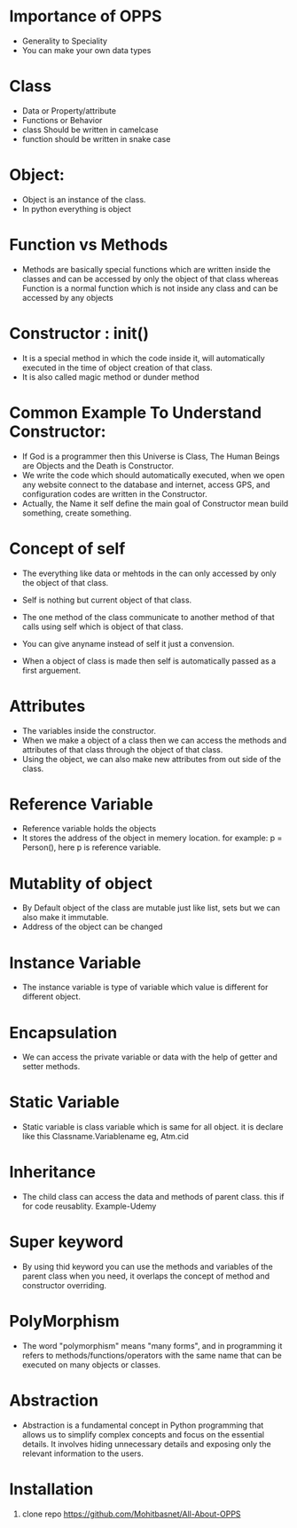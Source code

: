 # Importance of OPPS
* Generality to Speciality
* You can make your own data types

# Class
* Data or Property/attribute
* Functions or Behavior
* class Should be written in camelcase
* function should be written in snake case

# Object:
* Object is an instance of the class.
* In python everything is object


# Function vs Methods
* Methods are basically  special functions which are written inside the classes  and can be accessed by only the object of that class whereas Function is a normal function which is not inside any class and can be accessed by any objects

# Constructor : __init__()
* It is a special method in which the code inside it, will automatically executed in the time of object creation of that class.
* It is also called magic method or dunder method

# Common Example To Understand Constructor:
* If God is a programmer then this Universe is Class, The Human Beings are Objects and the Death is Constructor.
* We write the code which should automatically executed, when we open any website connect to the database and internet, access GPS, and configuration codes are written in the Constructor.
* Actually, the Name it self define the main goal of Constructor mean build something, create something.

# Concept of self
* The everything like data or mehtods in the can only accessed by only the object of that class.
* Self is nothing but  current object of that class.
* The one method of the class communicate to another method of that calls using self which is object of that class.
* You can give anyname instead of self it just a convension.

* When a object of class is made then self is automatically passed as a first arguement.

# Attributes
* The variables inside the constructor.
* When we make a object of a class then we can access the methods and attributes of that class through the object of that class.
* Using the object, we can also make new attributes from out side of the class.


# Reference Variable
* Reference variable holds the objects
* It stores the address of the object in memery location. for example: p = Person(), here p is reference variable.

# Mutablity of object
* By Default object of the class are mutable just like list, sets but we can also make it immutable.
* Address of the object can be changed

# Instance Variable
* The instance variable is type of variable which value is different for different object.

# Encapsulation
* We can access the private variable or data with the help of getter and setter methods.

# Static Variable
* Static variable is class variable which is same for all object.
it is declare  like this Classname.Variablename eg, Atm.cid


# Inheritance
* The child class can access the data and methods of parent class. this if for code reusablity. Example-Udemy

# Super keyword
* By using thid keyword you can use the methods and variables of the parent class when you need, it overlaps the concept of method and constructor overriding.

# PolyMorphism
* The word "polymorphism" means "many forms", and in programming it refers to methods/functions/operators with the same name that can be executed on many objects or classes.

# Abstraction
* Abstraction is a fundamental concept in Python programming that allows us to simplify complex concepts and focus on the essential details. It involves hiding unnecessary details and exposing only the relevant information to the users.
# Installation
1. clone repo https://github.com/Mohitbasnet/All-About-OPPS
